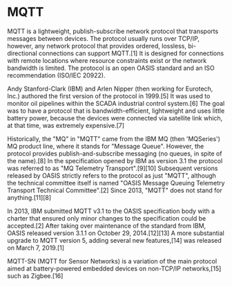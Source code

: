 # MQTT

MQTT is a lightweight, publish-subscribe network protocol that transports messages between devices. The protocol usually runs over TCP/IP, however, any network protocol that provides ordered, lossless, bi-directional connections can support MQTT.[1] It is designed for connections with remote locations where resource constraints exist or the network bandwidth is limited. The protocol is an open OASIS standard and an ISO recommendation (ISO/IEC 20922).


Andy Stanford-Clark (IBM) and Arlen Nipper (then working for Eurotech, Inc.) authored the first version of the protocol in 1999.[5] It was used to monitor oil pipelines within the SCADA industrial control system.[6] The goal was to have a protocol that is bandwidth-efficient, lightweight and uses little battery power, because the devices were connected via satellite link which, at that time, was extremely expensive.[7]

Historically, the "MQ" in "MQTT" came from the IBM MQ (then 'MQSeries') MQ product line, where it stands for "Message Queue". However, the protocol provides publish-and-subscribe messaging (no queues, in spite of the name).[8] In the specification opened by IBM as version 3.1 the protocol was referred to as "MQ Telemetry Transport".[9][10] Subsequent versions released by OASIS strictly refers to the protocol as just "MQTT", although the technical committee itself is named "OASIS Message Queuing Telemetry Transport Technical Committee".[2] Since 2013, "MQTT" does not stand for anything.[11][8]

In 2013, IBM submitted MQTT v3.1 to the OASIS specification body with a charter that ensured only minor changes to the specification could be accepted.[2] After taking over maintenance of the standard from IBM, OASIS released version 3.1.1 on October 29, 2014.[12][13] A more substantial upgrade to MQTT version 5, adding several new features,[14] was released on March 7, 2019.[1]

MQTT-SN (MQTT for Sensor Networks) is a variation of the main protocol aimed at battery-powered embedded devices on non-TCP/IP networks,[15] such as Zigbee.[16]
 